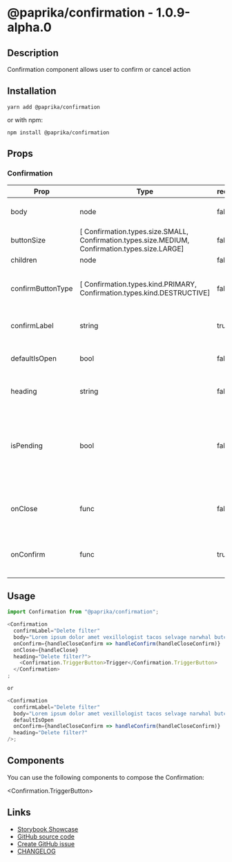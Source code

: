 <!-- start: Autogenerated - do not modify -->

# @paprika/confirmation - 1.0.9-alpha.0

## Description

Confirmation component allows user to confirm or cancel action

## Installation

```
yarn add @paprika/confirmation
```

or with npm:

```
npm install @paprika/confirmation
```

## Props

### Confirmation

| Prop              | Type                                                                                            | required | default                             | Description                                                                  |
| ----------------- | ----------------------------------------------------------------------------------------------- | -------- | ----------------------------------- | ---------------------------------------------------------------------------- |
| body              | node                                                                                            | false    | null                                | Content of the popover confirmation                                          |
| buttonSize        | [ Confirmation.types.size.SMALL, Confirmation.types.size.MEDIUM, Confirmation.types.size.LARGE] | false    | Confirmation.types.size.MEDIUM      | Size of the button                                                           |
| children          | node                                                                                            | false    | null                                |                                                                              |
| confirmButtonType | [ Confirmation.types.kind.PRIMARY, Confirmation.types.kind.DESTRUCTIVE]                         | false    | Confirmation.types.kind.DESTRUCTIVE | Determine the styling of the confirm button                                  |
| confirmLabel      | string                                                                                          | true     | -                                   | Label for the confirm button                                                 |
| defaultIsOpen     | bool                                                                                            | false    | false                               | If the popover is open by default                                            |
| heading           | string                                                                                          | false    | null                                | Heading for the popover confirmation                                         |
| isPending         | bool                                                                                            | false    | false                               | If the confirm button should render in a pending state (with a spinner icon) |
| onClose           | func                                                                                            | false    | () => {}                            | Callback when cancel button is clicked                                       |
| onConfirm         | func                                                                                            | true     | -                                   | Callback when confirm button is clicked                                      |

<!-- end: Autogenerated - do not modify -->
<!-- content -->

## Usage

```js
import Confirmation from "@paprika/confirmation";

<Confirmation
  confirmLabel="Delete filter"
  body="Lorem ipsum dolor amet vexillologist tacos selvage narwhal butcher twee ethical hot chicken"
  onConfirm={handleCloseConfirm => handleConfirm(handleCloseConfirm)}
  onClose={handleClose}
  heading="Delete filter?">
    <Confirmation.TriggerButton>Trigger</Confirmation.TriggerButton>
  </Confirmation>
;

or

<Confirmation
  confirmLabel="Delete filter"
  body="Lorem ipsum dolor amet vexillologist tacos selvage narwhal butcher twee ethical hot chicken"
  defaultIsOpen
  onConfirm={handleCloseConfirm => handleConfirm(handleCloseConfirm)}
  heading="Delete filter?"
/>;
```

## Components

You can use the following components to compose the Confirmation:

<Confirmation.TriggerButton>

<!-- eoContent -->

## Links

- [Storybook Showcase](https://paprika.highbond.com/?path=/story/messaging-confirmation--showcase)
- [GitHub source code](https://github.com/acl-services/paprika/tree/master/packages/Confirmation/src)
- [Create GitHub issue](https://github.com/acl-services/paprika/issues/new?label=[]&title=@paprika/confirmation%20[help]:%20your%20short%20description&body=%0A%23%20Help%20wanted%0A%0A%23%23%20Please%20write%20your%20question.%0A*A%20clear%20and%20concise%20description%20of%20what%20the%20question%20is*%0A%0A%23%23%20Additional%20context%0A*Add%20any%20other%20context%20or%20screenshots%20about%20your%20question%20here.*%0A)
- [CHANGELOG](https://github.com/acl-services/paprika/tree/master/packages/Confirmation/CHANGELOG.md)
